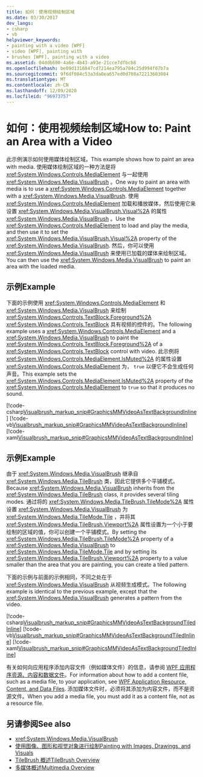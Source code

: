 ```yaml
---
title: 如何：使用视频绘制区域
ms.date: 03/30/2017
dev_langs:
- csharp
- vb
helpviewer_keywords:
- painting with a video [WPF]
- video [WPF], painting with
- brushes [WPF], painting with a video
ms.assetid: 04dd6600-4a6e-4b43-a93e-21cce7dfbcb8
ms.openlocfilehash: be09d1310847cd7214ea795a704c25d994f07b7a
ms.sourcegitcommit: 9f6df084c53a3da0ea657ed0d708a72213683084
ms.translationtype: MT
ms.contentlocale: zh-CN
ms.lasthandoff: 12/09/2020
ms.locfileid: "96973757"
---
```

# <a name="how-to-paint-an-area-with-a-video"></a><span data-ttu-id="884dd-102">如何：使用视频绘制区域</span><span class="sxs-lookup"><span data-stu-id="884dd-102">How to: Paint an Area with a Video</span></span>
<span data-ttu-id="884dd-103">此示例演示如何使用媒体绘制区域。</span><span class="sxs-lookup"><span data-stu-id="884dd-103">This example shows how to paint an area with media.</span></span> <span data-ttu-id="884dd-104">使用媒体绘制区域的一种方法是将 <xref:System.Windows.Controls.MediaElement> 与一起使用 <xref:System.Windows.Media.VisualBrush> 。</span><span class="sxs-lookup"><span data-stu-id="884dd-104">One way to paint an area with media is to use a <xref:System.Windows.Controls.MediaElement> together with a <xref:System.Windows.Media.VisualBrush>.</span></span> <span data-ttu-id="884dd-105">使用 <xref:System.Windows.Controls.MediaElement> 加载和播放媒体，然后使用它来设置 <xref:System.Windows.Media.VisualBrush.Visual%2A> 的属性 <xref:System.Windows.Media.VisualBrush> 。</span><span class="sxs-lookup"><span data-stu-id="884dd-105">Use the <xref:System.Windows.Controls.MediaElement> to load and play the media, and then use it to set the <xref:System.Windows.Media.VisualBrush.Visual%2A> property of the <xref:System.Windows.Media.VisualBrush>.</span></span> <span data-ttu-id="884dd-106">然后，你可以使用 <xref:System.Windows.Media.VisualBrush> 来使用已加载的媒体来绘制区域。</span><span class="sxs-lookup"><span data-stu-id="884dd-106">You can then use the <xref:System.Windows.Media.VisualBrush> to paint an area with the loaded media.</span></span>  
  
## <a name="example"></a><span data-ttu-id="884dd-107">示例</span><span class="sxs-lookup"><span data-stu-id="884dd-107">Example</span></span>  
 <span data-ttu-id="884dd-108">下面的示例使用 <xref:System.Windows.Controls.MediaElement> 和 <xref:System.Windows.Media.VisualBrush> 来绘制 <xref:System.Windows.Controls.TextBlock.Foreground%2A> <xref:System.Windows.Controls.TextBlock> 具有视频的控件的。</span><span class="sxs-lookup"><span data-stu-id="884dd-108">The following example uses a <xref:System.Windows.Controls.MediaElement> and a <xref:System.Windows.Media.VisualBrush> to paint the <xref:System.Windows.Controls.TextBlock.Foreground%2A> of a <xref:System.Windows.Controls.TextBlock> control with video.</span></span> <span data-ttu-id="884dd-109">此示例将 <xref:System.Windows.Controls.MediaElement.IsMuted%2A> 的属性设置 <xref:System.Windows.Controls.MediaElement> 为， `true` 以便它不会生成任何声音。</span><span class="sxs-lookup"><span data-stu-id="884dd-109">This example sets the <xref:System.Windows.Controls.MediaElement.IsMuted%2A> property of the <xref:System.Windows.Controls.MediaElement> to `true` so that it produces no sound.</span></span>  
  
 [!code-csharp[Visualbrush_markup_snip#GraphicsMMVideoAsTextBackgroundInline](~/samples/snippets/csharp/VS_Snippets_Wpf/visualbrush_markup_snip/CSharp/PaintWithVideoExample.cs#graphicsmmvideoastextbackgroundinline)]
 [!code-vb[Visualbrush_markup_snip#GraphicsMMVideoAsTextBackgroundInline](~/samples/snippets/visualbasic/VS_Snippets_Wpf/visualbrush_markup_snip/visualbasic/paintwithvideoexample.vb#graphicsmmvideoastextbackgroundinline)]
 [!code-xaml[Visualbrush_markup_snip#GraphicsMMVideoAsTextBackgroundInline](~/samples/snippets/xaml/VS_Snippets_Wpf/visualbrush_markup_snip/XAML/PaintWithVideoExample.xaml#graphicsmmvideoastextbackgroundinline)]  
  
## <a name="example"></a><span data-ttu-id="884dd-110">示例</span><span class="sxs-lookup"><span data-stu-id="884dd-110">Example</span></span>  
 <span data-ttu-id="884dd-111">由于 <xref:System.Windows.Media.VisualBrush> 继承自 <xref:System.Windows.Media.TileBrush> 类，因此它提供多个平铺模式。</span><span class="sxs-lookup"><span data-stu-id="884dd-111">Because <xref:System.Windows.Media.VisualBrush> inherits from the <xref:System.Windows.Media.TileBrush> class, it provides several tiling modes.</span></span> <span data-ttu-id="884dd-112">通过将的 <xref:System.Windows.Media.TileBrush.TileMode%2A> 属性设置 <xref:System.Windows.Media.VisualBrush> 为 <xref:System.Windows.Media.TileMode.Tile> ，并将其 <xref:System.Windows.Media.TileBrush.Viewport%2A> 属性设置为一个小于要绘制的区域的值，你可以创建一个平铺模式。</span><span class="sxs-lookup"><span data-stu-id="884dd-112">By setting the <xref:System.Windows.Media.TileBrush.TileMode%2A> property of a <xref:System.Windows.Media.VisualBrush> to <xref:System.Windows.Media.TileMode.Tile> and by setting its <xref:System.Windows.Media.TileBrush.Viewport%2A> property to a value smaller than the area that you are painting, you can create a tiled pattern.</span></span>  
  
 <span data-ttu-id="884dd-113">下面的示例与前面的示例相同，不同之处在于 <xref:System.Windows.Media.VisualBrush> 从视频生成模式。</span><span class="sxs-lookup"><span data-stu-id="884dd-113">The following example is identical to the previous example, except that the <xref:System.Windows.Media.VisualBrush> generates a pattern from the video.</span></span>  
  
 [!code-csharp[Visualbrush_markup_snip#GraphicsMMVideoAsTextBackgroundTiledInline](~/samples/snippets/csharp/VS_Snippets_Wpf/visualbrush_markup_snip/CSharp/PaintWithVideoExample.cs#graphicsmmvideoastextbackgroundtiledinline)]
 [!code-vb[Visualbrush_markup_snip#GraphicsMMVideoAsTextBackgroundTiledInline](~/samples/snippets/visualbasic/VS_Snippets_Wpf/visualbrush_markup_snip/visualbasic/paintwithvideoexample.vb#graphicsmmvideoastextbackgroundtiledinline)]
 [!code-xaml[Visualbrush_markup_snip#GraphicsMMVideoAsTextBackgroundTiledInline](~/samples/snippets/xaml/VS_Snippets_Wpf/visualbrush_markup_snip/XAML/PaintWithVideoExample.xaml#graphicsmmvideoastextbackgroundtiledinline)]  
  
 <span data-ttu-id="884dd-114">有关如何向应用程序添加内容文件（例如媒体文件）的信息，请参阅 [WPF 应用程序资源、内容和数据文件](../app-development/wpf-application-resource-content-and-data-files.md)。</span><span class="sxs-lookup"><span data-stu-id="884dd-114">For information about how to add a content file, such as a media file, to your application, see [WPF Application Resource, Content, and Data Files](../app-development/wpf-application-resource-content-and-data-files.md).</span></span> <span data-ttu-id="884dd-115">添加媒体文件时，必须将其添加为内容文件，而不是资源文件。</span><span class="sxs-lookup"><span data-stu-id="884dd-115">When you add a media file, you must add it as a content file, not as a resource file.</span></span>  
  
## <a name="see-also"></a><span data-ttu-id="884dd-116">另请参阅</span><span class="sxs-lookup"><span data-stu-id="884dd-116">See also</span></span>

- <xref:System.Windows.Media.VisualBrush>
- [<span data-ttu-id="884dd-117">使用图像、图形和视觉对象进行绘制</span><span class="sxs-lookup"><span data-stu-id="884dd-117">Painting with Images, Drawings, and Visuals</span></span>](painting-with-images-drawings-and-visuals.md)
- [<span data-ttu-id="884dd-118">TileBrush 概述</span><span class="sxs-lookup"><span data-stu-id="884dd-118">TileBrush Overview</span></span>](tilebrush-overview.md)
- [<span data-ttu-id="884dd-119">多媒体概述</span><span class="sxs-lookup"><span data-stu-id="884dd-119">Multimedia Overview</span></span>](multimedia-overview.md)
